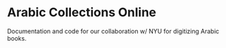 Arabic Collections Online
=========================

Documentation and code for our collaboration w/ NYU for digitizing Arabic books.